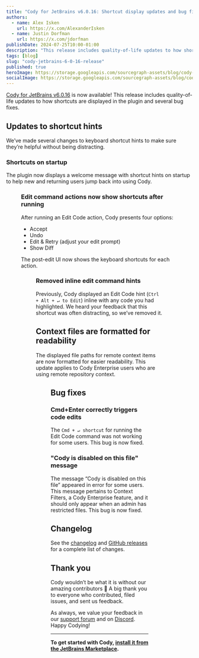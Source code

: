 ```yaml
---
title: "Cody for JetBrains v6.0.16: Shortcut display updates and bug fixes"
authors:
  - name: Alex Isken
    url: https://x.com/AlexanderIsken
  - name: Justin Dorfman
    url: https://x.com/jdorfman
publishDate: 2024-07-25T10:00-01:00
description: "This release includes quality-of-life updates to how shortcuts are displayed in the plugin and several bug fixes."
tags: [blog]
slug: "cody-jetbrains-6-0-16-release"
published: true
heroImage: https://storage.googleapis.com/sourcegraph-assets/blog/cody-jetbrains-6-0-16-release/cody-jetbrains-6.0.16-og-image.jpg
socialImage: https://storage.googleapis.com/sourcegraph-assets/blog/cody-jetbrains-6-0-16-release/cody-jetbrains-6.0.16-og-image.jpg
--- 
```


[Cody for JetBrains v6.0.16](https://plugins.jetbrains.com/plugin/9682-cody-ai-coding-assistant-with-autocomplete--chat) is now available! This release includes quality-of-life updates to how shortcuts are displayed in the plugin and several bug fixes.

## Updates to shortcut hints

We’ve made several changes to keyboard shortcut hints to make sure they’re helpful without being distracting.

### Shortcuts on startup

The plugin now displays a welcome message with shortcut hints on startup to help new and returning users jump back into using Cody.

<Figure
  src="https://storage.googleapis.com/sourcegraph-assets/blog/cody-jetbrains-6-0-16-release/welcome-hotkeys-jetbrains.png"
  alt="Welcome message with keyboard shortcuts"
/>

### Edit command actions now show shortcuts after running

After running an Edit Code action, Cody presents four options:

- Accept 
- Undo
- Edit & Retry (adjust your edit prompt)
- Show Diff

The post-edit UI now shows the keyboard shortcuts for each action.

<Figure
  src="https://storage.googleapis.com/sourcegraph-assets/blog/cody-jetbrains-6-0-16-release/code-edit-shortcuts-jetbrains.png"
  alt="Code Edit command showing keyboard shortcuts"
/>

### Removed inline edit command hints

Previously, Cody displayed an Edit Code hint (`Ctrl + Alt + ↵ to Edit`) inline with any code you had highlighted. We heard your feedback that this shortcut was often distracting, so we’ve removed it.

## Context files are formatted for readability

The displayed file paths for remote context items are now formatted for easier readability. This update applies to Cody Enterprise users who are using remote repository context.

<Figure
  src="https://storage.googleapis.com/sourcegraph-assets/blog/cody-jetbrains-6-0-16-release/old-vs-new-jb.png"
  alt="The old and new file path format for remote context items"
/>

## Bug fixes

### Cmd+Enter correctly triggers code edits

The `Cmd + ↵ shortcut` for running the Edit Code command was not working for some users. This bug is now fixed.

### "Cody is disabled on this file" message

The message “Cody is disabled on this file” appeared in error for some users. This message pertains to Context Filters, a Cody Enterprise feature, and it should only appear when an admin has restricted files. This bug is now fixed.

## Changelog

See the [changelog](https://github.com/sourcegraph/jetbrains/releases/tag/v6.0.16) and [GitHub releases](https://github.com/sourcegraph/jetbrains/releases) for a complete list of changes.

## Thank you

Cody wouldn’t be what it is without our amazing contributors 💖 A big thank you to everyone who contributed, filed issues, and sent us feedback.

As always, we value your feedback in our [support forum](https://community.sourcegraph.com/) and on [Discord](https://discord.com/servers/sourcegraph-969688426372825169). Happy Codying!

---

**To get started with Cody, [install it from the JetBrains Marketplace](https://plugins.jetbrains.com/plugin/9682-cody-ai-coding-assistant-with-autocomplete--chat).**
